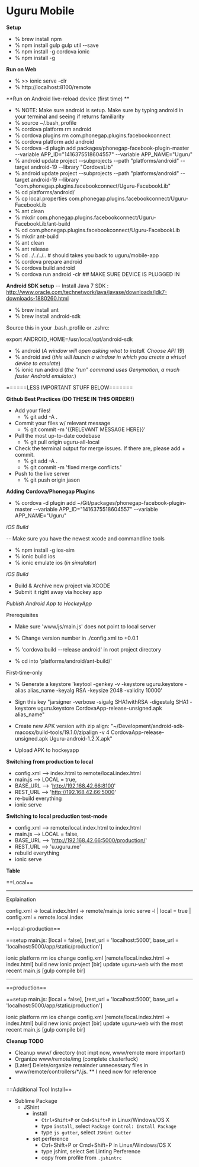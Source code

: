 Uguru Mobile
============

**Setup**

- % brew install npm
- % npm install gulp gulp util --save
- % npm install -g cordova ionic
- % npm install -g

**Run on Web**

- % >> ionic serve -clr
- % http://localhost:8100/remote

**Run on Android live-reload device (first time) **
- % NOTE: Make sure android is setup. Make sure by typing android in your terminal and seeing if returns familiarity
- % source ~/.bash_profile
- % cordova platform rm android
- % cordova plugins rm com.phonegap.plugins.facebookconnect
- % cordova platform add android
- % cordova -d plugin add packages/phonegap-facebook-plugin-master --variable APP_ID="1416375518604557" --variable APP_NAME="Uguru"
- % android update project --subprojects --path "platforms/android" --target android-19 --library "CordovaLib"
- % android update project --subprojects --path "platforms/android" --target android-19 --library "com.phonegap.plugins.facebookconnect/Uguru-FacebookLib"
- % cd platforms/android/
- % cp local.properties com.phonegap.plugins.facebookconnect/Uguru-FacebookLib
- % ant clean
- % mkdir com.phonegap.plugins.facebookconnect/Uguru-FacebookLib/ant-build
- % cd com.phonegap.plugins.facebookconnect/Uguru-FacebookLib
- % mkdir ant-build
- % ant clean
- % ant release
- % cd ../../../.. # should takes you back to uguru/mobile-app
- % cordova prepare android
- % cordova build android
- % cordova run android -clr ## MAKE SURE DEVICE IS PLUGGED IN

**Android SDK setup**
-- Install Java 7 SDK : http://www.oracle.com/technetwork/java/javase/downloads/jdk7-downloads-1880260.html
- % brew install ant
- % brew install android-sdk

Source this in your .bash_profile or .zshrc:

export ANDROID_HOME=/usr/local/opt/android-sdk

- % android (*A window will open asking what to install. Choose API 19*)
- % android avd (*this will launch a window in which you create a virtual device to emulate*)
- % ionic run android (*the "run" command uses Genymotion, a much faster Android emulator.*)

======LESS IMPORTANT STUFF BELOW=======



**Github Best Practices (DO THESE IN THIS ORDER!!)**
- Add your files!
    - % git add -A .
- Commit your files w/ relevant message
    - % git commit -m '{{RELEVANT MESSAGE HERE}}'
- Pull the most up-to-date codebase
    - % git pull origin uguru-all-local
- Check the terminal output for merge issues. If there are, please add + commit.
    - % git add -A .
    - % git commit -m 'fixed merge conflicts.'
- Push to the live server
    - % git push origin jason

**Adding Cordova/Phonegap Plugins**

- % cordova -d plugin add ~/Git/packages/phonegap-facebook-plugin-master --variable APP_ID="1416375518604557" --variable APP_NAME="Uguru"


*iOS Build*

-- Make sure you have the newest xcode and commandline tools

- % npm install -g ios-sim
- % ionic build ios
- % ionic emulate ios (*in simulator*)

*iOS Build*
- Build & Archive new project via XCODE
- Submit it right away via hockey app

*Publish Android App to HockeyApp*

Prerequisites
- Make sure 'www/js/main.js' does not point to local server

- % Change version number in ./config.xml to +0.0.1
- % 'cordova build --release android' in root project directory
- % cd into 'platforms/android/ant-build/'

First-time-only
- % Generate a keystore 'keytool -genkey -v -keystore uguru.keystore -alias alias_name -keyalg RSA -keysize 2048 -validity 10000'


- Sign this key "jarsigner -verbose -sigalg SHA1withRSA -digestalg SHA1 -keystore uguru.keystore CordovaApp-release-unsigned.apk alias_name"
- Create new APK version with zip align: "~/Development/android-sdk-macosx/build-tools/19.1.0/zipalign -v 4 CordovaApp-release-unsigned.apk Uguru-android-1.2.X.apk"
- Upload APK to hockeyapp


**Switching from production to local**
- config.xml --> index.html to remote/local.index.html
- main.js --> LOCAL = true,
- BASE_URL --> 'http://192.168.42.66:8100'
- REST_URL --> 'http://192.168.42.66:5000'
- re-build everything
- ionic serve

**Switching to local production test-mode**
- config.xml --> remote/local.index.html to index.html
- main.js --> LOCAL = false,
- BASE_URL --> 'http://192.168.42.66:5000/production/'
- REST_URL --> 'u.uguru.me'
- rebuild everything
- ionic serve

**Table**

==Local==
- - - - - - - - - -
Explaination

config.xml -> local.index.html -> remote/main.js
ionic serve -l | local = true | config.xml = remote.local.index


==local-production==

==setup
main.js: [local = false], [rest_url = 'localhost:5000', base_url = 'localhost:5000/app/static/production']

ionic platform rm ios
change config.xml [remote/local.index.html -> index.html]
build new ionic project [bir]
update uguru-web with the most recent main.js [gulp compile bir]
- - - - - - - - - -

==production==

==setup
main.js: [local = false], [rest_url = 'localhost:5000', base_url = 'localhost:5000/app/static/production']

ionic platform rm ios
change config.xml [remote/local.index.html -> index.html]
build new ionic project [bir]
update uguru-web with the most recent main.js [gulp compile bir]

**Cleanup TODO**
- Cleanup www/ directory (not impt now, www/remote more important)
- Organize www/remote/img (complete clusterfuck)
- [Later] Delete/organize remainder unnecessary files in  www/remote/controllers/*/.js. ** I need now for reference
-
==Additional Tool Install==
- Sublime Package
	-  JShint
		- install 
			* `Ctrl+Shift+P` or `Cmd+Shift+P` in Linux/Windows/OS X
			* type `install`, select `Package Control: Install Package`
			* type `js gutter`, select `JSHint Gutter`
		- set perference
			* Ctrl+Shift+P or Cmd+Shift+P in Linux/Windows/OS X
			* type jshint, select Set Linting Perference
			* copy from profile from ```.jshintrc``` 
